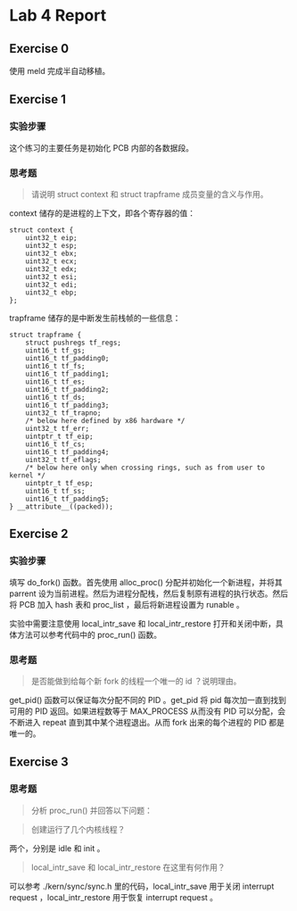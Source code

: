 # Lab 4 Report

## Exercise 0

使用 meld 完成半自动移植。

## Exercise 1

### 实验步骤

这个练习的主要任务是初始化 PCB 内部的各数据段。

### 思考题

> 请说明 struct context 和 struct trapframe 成员变量的含义与作用。

context 储存的是进程的上下文，即各个寄存器的值：

```
struct context {
    uint32_t eip;
    uint32_t esp;
    uint32_t ebx;
    uint32_t ecx;
    uint32_t edx;
    uint32_t esi;
    uint32_t edi;
    uint32_t ebp;
};
```

trapframe 储存的是中断发生前栈帧的一些信息：

```
struct trapframe {
    struct pushregs tf_regs;
    uint16_t tf_gs;
    uint16_t tf_padding0;
    uint16_t tf_fs;
    uint16_t tf_padding1;
    uint16_t tf_es;
    uint16_t tf_padding2;
    uint16_t tf_ds;
    uint16_t tf_padding3;
    uint32_t tf_trapno;
    /* below here defined by x86 hardware */
    uint32_t tf_err;
    uintptr_t tf_eip;
    uint16_t tf_cs;
    uint16_t tf_padding4;
    uint32_t tf_eflags;
    /* below here only when crossing rings, such as from user to kernel */
    uintptr_t tf_esp;
    uint16_t tf_ss;
    uint16_t tf_padding5;
} __attribute__((packed));
```

## Exercise 2

### 实验步骤

填写 do\_fork() 函数。首先使用 alloc\_proc() 分配并初始化一个新进程，并将其 parrent 设为当前进程。然后为进程分配栈，然后复制原有进程的执行状态。然后将 PCB 加入 hash 表和 proc\_list ，最后将新进程设置为 runable 。

实验中需要注意使用 local\_intr\_save 和 local\_intr\_restore 打开和关闭中断，具体方法可以参考代码中的 proc_run() 函数。

### 思考题

> 是否能做到给每个新 fork 的线程一个唯一的 id ？说明理由。

get_pid() 函数可以保证每次分配不同的 PID 。get\_pid 将 pid 每次加一直到找到可用的 PID 返回。如果进程数等于 MAX\_PROCESS 从而没有 PID 可以分配，会不断进入 repeat 直到其中某个进程退出。从而 fork 出来的每个进程的 PID 都是唯一的。

## Exercise 3

### 思考题

> 分析 proc_run() 并回答以下问题：  

> 创建运行了几个内核线程？

两个，分别是 idle 和 init 。

> local_intr_save 和 local_intr_restore 在这里有何作用？

可以参考 ./kern/sync/sync.h 里的代码，local\_intr\_save 用于关闭 interrupt request ，local\_intr\_restore 用于恢复 interrupt request 。
